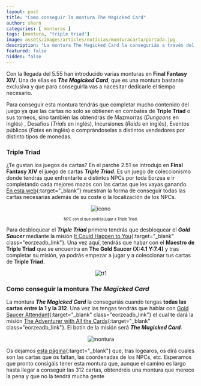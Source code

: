 ```yaml
---
layout: post
title: "Como conseguir la montura The Magicked Card"
author: sharn
categories: [ monturas ]
tags: [montura, "triple triad"]
image: assets/images/articles/noticias/monturacarta/portada.jpg
description: "La montura The Magicked Card la conseguriás a través del mini juego Triple Triad."
featured: false
hidden: false
---
```

Con la llegada del 5.55 han introducido varias monturas en **Final Fantasy XIV**. Una de ellas es ***The Magicked Card***, que es una montura bastante exclusiva y que para conseguirla vas a nacesitar dedicarle el tiempo necesario.

Para conseguir esta montura tendrás que completar mucho contenido del juego ya que las cartas no solo se obtienen en combates de **Triple Triad** o sus torneos, sino también las obtendrás de Mazmorras (*Dungeons* en inglés) , Desafíos (*Trials* en inglés), Incursiones (*Raids* en inglés), Eventos públicos (*Fates* en inglés) o comprándoselas a distintos vendedores por distinto tipos de monedas.

### Triple Triad

¿Te gustan los juegos de cartas? En el parche 2.51 se introdujo en **Final Fantasy XIV** el juego de cartas ***Triple Triad***. Es un juego de coleccionismo donde tendrás que enfrentarte a distintos NPCs por toda Eorzea e ir completando cada mejores mazos con las cartas que les vayas ganando. [En esta web](https://arrtripletriad.com/en/cards-location){:target="_blank"} muestran la forma de conseguir todas las cartas necesarias además de su coste o la localización de los NPCs. 

<p align="center"><img src="{{ site.baseurl }}/assets/images/articles/noticias/monturacarta/icono.jpg" alt="icono"/></p>
<p align="center"><sub><sup>NPC con el que podrás jugar a Triple Triad.</sup></sub></p>

Para desbloquear el ***Triple Triad*** primero tendrás que desbloquear el ***Gold Saucer*** mediante la misión [It Could Happen to You](https://na.finalfantasyxiv.com/lodestone/playguide/db/quest/0c86b98709e/){:target="_blank" class="eorzeadb_link"}. Una vez aquí, tendrás que habar con el **Maestro de Triple Triad** que se encuentra en **The Gold Saucer (X:4.1 Y:7.4)** y tras completar su misión, ya podrás empezar a jugar y a coleccionar tus cartas de **Triple Triad**.

<p align="center"><img src="{{ site.baseurl }}/assets/images/articles/noticias/monturacarta/ttriad1.jpg" alt="tt1"/></p>

### Como conseguir la montura *The Magicked Card*

La montura ***The Magicked Card*** la conseguriás cuando tengas **todas las cartas entre la 1 y la 312**. Una vez las tengas tendrás que hablar con [Gold Saucer Attendant](https://na.finalfantasyxiv.com/lodestone/playguide/db/shop/c644e9a1b2b/){:target="_blank" class="eorzeadb_link"} el cual te dará la misión [ The Adventurer with All the Cards](https://na.finalfantasyxiv.com/lodestone/playguide/db/quest/f6350e134dc/){:target="_blank" class="eorzeadb_link"}. El botín de la misión será ***The Magicked Card***.

<p align="center"><img src="{{ site.baseurl }}/assets/images/articles/noticias/monturacarta/montura.jpg" alt="montura"/></p>

Os dejamos [esta página](https://triad.raelys.com/){:target="_blank"} que, tras logearos, os dirá cuales son las cartas que os faltan, las coordenadas de los NPCs, etc. Esperamos que pronto consigáis tener esta montura que, aunque el camino es largo hasta llegar a conseguir las 312 cartas, obtendréis una montura que merece la pena y que no la tendrá mucha gente